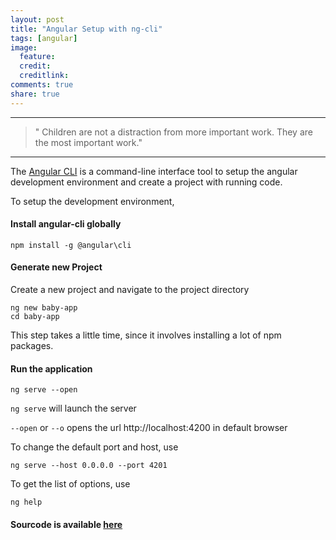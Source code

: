 ```yaml
---
layout: post
title: "Angular Setup with ng-cli"
tags: [angular]
image:
  feature: 
  credit: 
  creditlink: 
comments: true
share: true
---
```

---
> " Children are not a distraction from more important work. They are the most important work."
---

The [Angular CLI](https://github.com/angular/angular-cli) is a command-line interface tool to setup the angular development environment and create a project with running code.

To setup the development environment,
#### Install angular-cli globally
``` 
npm install -g @angular\cli
```
#### Generate new Project
Create a new project and navigate to the project directory
```
ng new baby-app
cd baby-app
```
This step takes a little time, since it involves installing a lot of npm packages.
#### Run the application

```
ng serve --open
```

```ng serve``` will launch the server 

```--open``` or ```--o``` opens the url http://localhost:4200 in default browser

To change the default port and host, use
```
ng serve --host 0.0.0.0 --port 4201
```

To get the list of options, use
```
ng help
``` 

#### Sourcode is available [here](https://github.com/DeepikaRajendran/baby-app/tree/initial_setup)
